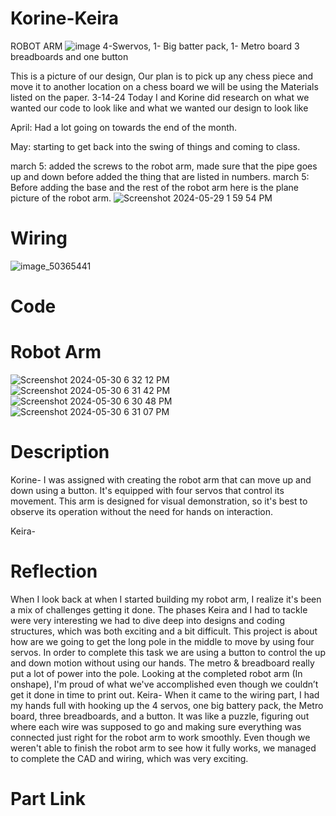 # Korine-Keira
 ROBOT ARM
![image](https://github.com/nwashin59/Korine-Keira/assets/75768362/6c7190f2-5bed-4516-b100-ed7512baf955)
4-Swervos, 1- Big batter pack, 1- Metro board  3 breadboards and one button 

This is a picture of our design, Our plan is to  pick up any chess piece and move it to another location on a chess board we will be using the Materials listed on the paper. 
3-14-24 Today I and Korine did research on what we wanted our code to look like and what we wanted our design to look like 


April: Had a lot going on towards the end of the month.


May: starting to get back into the swing of things and coming to class.

march 5: added the screws to the robot arm, made sure that the pipe goes up and down before added the thing that are listed in numbers. 
march 5: Before adding the base and the rest of the robot arm here is the plane picture of the robot arm. 
![Screenshot 2024-05-29 1 59 54 PM](https://github.com/nwashin59/Korine-Keira/assets/75768362/080a58ac-6f16-4f86-a2e3-bb5d045e886c) 
# Wiring
![image_50365441](https://github.com/nwashin59/Korine-Keira/assets/75768362/424694c5-93c0-47e2-b634-a23f8fd2a4cc)

# Code 

# Robot Arm
![Screenshot 2024-05-30 6 32 12 PM](https://github.com/nwashin59/Korine-Keira/assets/75768362/4bed280c-f6f5-414f-9681-f6c2f6b8fd46)
![Screenshot 2024-05-30 6 31 42 PM](https://github.com/nwashin59/Korine-Keira/assets/75768362/25a7bb68-5dd1-4531-ac45-a432627bbca8)
![Screenshot 2024-05-30 6 30 48 PM](https://github.com/nwashin59/Korine-Keira/assets/75768362/1be0bccf-7d2e-4757-87cc-870356ed5d9a)
![Screenshot 2024-05-30 6 31 07 PM](https://github.com/nwashin59/Korine-Keira/assets/75768362/ae7e4707-e2ef-41fa-91f8-cf8b0744195f)
# Description

Korine- I was assigned with creating the robot arm that can move up and down using a button. It's equipped with four servos that control its movement. This arm is designed for visual demonstration, so it's best to observe its operation without the need for 
hands on interaction.

Keira- 

# Reflection 

When I look back at when I started building my robot arm, I realize it's been a mix of challenges getting it done. The phases Keira and I had to tackle were very interesting we had to dive deep into designs and coding structures, which was both exciting and a bit difficult. This project is about how are we going to get the long pole in the middle to move by using four servos. In order to complete this task we are using a button to control the up and down motion without using our hands. The metro & breadboard really put a lot of power into the pole.  Looking at the completed robot arm (In onshape), I'm proud of what we've accomplished even though we couldn’t get it done in time to print out. 
Keira- When it came to the wiring part, I had my hands full with hooking up the 4 servos, one big battery pack, the Metro board, three breadboards, and a button. It was like a puzzle, figuring out where each wire was supposed to go and making sure everything was connected just right for the robot arm to work smoothly. Even though we weren't able to finish the robot arm to see how it fully works, we managed to complete the CAD and wiring, which was very exciting.



# Part Link 



